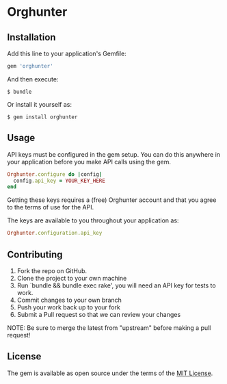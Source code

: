 # Orghunter

## Installation

Add this line to your application's Gemfile:

```ruby
gem 'orghunter'
```

And then execute:

    $ bundle

Or install it yourself as:

    $ gem install orghunter

## Usage

API keys must be configured in the gem setup. You can do this anywhere in your application before you make API calls using the gem.

```ruby
Orghunter.configure do |config|
  config.api_key = YOUR_KEY_HERE
end
```

Getting these keys requires a (free) Orghunter account and that you agree to the terms of use for the API.

The keys are available to you throughout your application as:

```ruby
Orghunter.configuration.api_key
```

## Contributing

1. Fork the repo on GitHub.
2. Clone the project to your own machine
3. Run `bundle && bundle exec rake', you will need an API key for tests to work.
4. Commit changes to your own branch
5. Push your work back up to your fork
6. Submit a Pull request so that we can review your changes

NOTE: Be sure to merge the latest from "upstream" before making a pull request!

## License

The gem is available as open source under the terms of the [MIT License](http://opensource.org/licenses/MIT).

